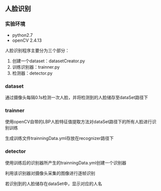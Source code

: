 ## 人脸识别
### 实验环境
- python2.7
- openCV 2.4.13

人脸识别程序主要分为三个部分：
1. 创建一个dataset：datasetCreator.py
2. 训练识别器：trainner.py
3. 检测器：detector.py

### dataset
通过摄像头每隔0.1s检测一次人脸，并将检测到的人脸储存至dataSet路径下

### trainner
使用openCV自带的LBP人脸特征值提取方法对dataSet路径下的所有人脸进行识别训练

生成训练文件trainningData.yml存放在recognizer路径下

### detector
使用训练后的识别器所产生的trainningData.yml创建一个识别器

利用该识别器对摄像头采集的图像进行逐帧识别

若识别到的人脸储存在dataSet中，显示对应的人名